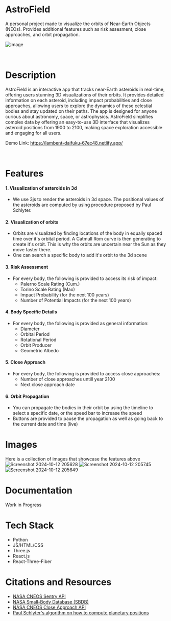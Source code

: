 # AstroField

A personal project made to visualize the orbits of Near-Earth Objects (NEOs). Provides additional features such as risk assesment, close approaches, and orbit propagation.

![image](https://github.com/user-attachments/assets/6b511ff6-b953-45f3-b941-198402249e6e)



<br>

# Description
AstroField is an interactive app that tracks near-Earth asteroids in real-time, offering users stunning 3D visualizations of their orbits. It provides detailed information on each asteroid, including impact probabilities and close approaches, allowing users to explore the dynamics of these celestial bodies and stay updated on their paths. The app is designed for anyone curious about astronomy, space, or astrophysics. AstroField simplifies complex data by offering an easy-to-use 3D interface that visualizes asteroid positions from 1900 to 2100, making space exploration accessible and engaging for all users.

Demo Link: https://lambent-daifuku-67ec48.netlify.app/

<br>

# Features

#### 1. Visualization of asteroids in 3d
  - We use 3js to render the asteroids in 3d space. The positional values of the asteroids are computed by using procedure proposed by Paul Schlyter.
#### 2. Visualization of orbits
  - Orbits are visualized by finding locations of the body in equally spaced time over it's orbital period. A Catmull Rom curve is then generating to create it's orbit. This is why the orbits are uncertain near the Sun as they move faster there.
  - One can search a specific body to add it's orbit to the 3d scene
#### 3. Risk Assessment
  - For every body, the following is provided to access its risk of impact:
    - Palerno Scale Rating (Cum.)
    - Torino Scale Rating (Max)
    - Impact Probability (for the next 100 years)
    - Number of Potential Impacts (for the next 100 years)
#### 4. Body Specific Details
  - For every body, the following is provided as general information:
    - Diameter 
    - Orbital Period
    - Rotational Period
    - Orbit Producer
    - Geometric Albedo
#### 5. Close Approach
  - For every body, the following is provided to access close approaches:
    - Number of close approaches untill year 2100
    - Next close approach date
#### 6. Orbit Propagation
  - You can propagate the bodies in their orbit by using the timeline to select a specific date, or the speed bar to increase the speed
  - Buttons are provided to pause the propagation as well as going back to the current date and time (live)

# Images
Here is a collection of images that showcase the features above
![Screenshot 2024-10-12 205628](https://github.com/user-attachments/assets/8068f8e9-c36f-4747-903c-2857561f0616)
![Screenshot 2024-10-12 205745](https://github.com/user-attachments/assets/48ea2d7c-fc4f-48b7-b183-d1ac54f95a7a)
![Screenshot 2024-10-12 205649](https://github.com/user-attachments/assets/e60be1b3-b9d8-42b5-b458-ff7257a33562)


# Documentation
Work in Progress

# Tech Stack
- Python
- JS/HTML/CSS
- Three.js
- React.js
- React-Three-Fiber

# Citations and Resources
- [NASA CNEOS Sentry API](https://cneos.jpl.nasa.gov/sentry/)
- [NASA Small-Body Database (SBDB)](https://ssd.jpl.nasa.gov/tools/sbdb_query.html#!#results)
- [NASA CNEOS Close Approach API](https://cneos.jpl.nasa.gov/ca/)
- [Paul Schlyter's algorithm on how to compute planetary positions](https://stjarnhimlen.se/comp/tutorial.html)




